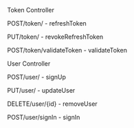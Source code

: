 Token Controller

POST​/token​/ - refreshToken

PUT​/token​/ - revokeRefreshToken

POST​/token​/validateToken  - validateToken



User Controller

POST​/user​/ - signUp

PUT​/user​/ - updateUser

DELETE​/user​/{id} - removeUser

POST​/user​/signIn - signIn

